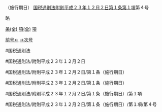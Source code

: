 （施行期日）
[国税通則法附則平成２３年１２月２日第１条第１項](国税通則法＿＿＿＿附則平成２３年１２月２日第１条第１項)第４号

略

[条(全)](国税通則法＿＿＿＿附則平成２３年１２月２日第１条_.md)    [項(全)](国税通則法＿＿＿＿附則平成２３年１２月２日第１条第１項_.md)    [項](国税通則法＿＿＿＿附則平成２３年１２月２日第１条第１項.md)

[前号←](国税通則法＿＿＿＿附則平成２３年１２月２日第１条第１項第３号.md)    [→次号](国税通則法＿＿＿＿附則平成２３年１２月２日第１条第１項第５号.md)

#国税通則法

#国税通則法/附則平成２３年１２月２日

#国税通則法/附則平成２３年１２月２日/第１条（施行期日）

#国税通則法/附則平成２３年１２月２日/第１条（施行期日）

#国税通則法/附則平成２３年１２月２日/第１条（施行期日）/第１項

#国税通則法/附則平成２３年１２月２日/第１条（施行期日）/第１項/第４号

